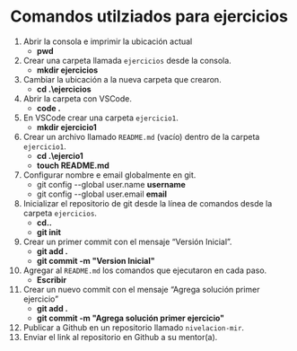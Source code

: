 # Comandos utilziados para ejercicios

1. Abrir la consola e imprimir la ubicación actual
    - **pwd**
2. Crear una carpeta llamada `ejercicios` desde la consola.
    - **mkdir ejercicios**
3. Cambiar la ubicación a la nueva carpeta que crearon.
    - **cd .\ejercicios**
4. Abrir la carpeta con VSCode.
    - **code .**
5. En VSCode crear una carpeta `ejercicio1`.
    - **mkdir ejercicio1**
6. Crear un archivo llamado `README.md` (vacío) dentro de la carpeta `ejercicio1`.
    - **cd .\ejercio1**
    - **touch README.md**
7. Configurar nombre e email globalmente en git.
    - git config --global user.name **username**
    - git config --global user.email **email**
8. Inicializar el repositorio de git desde la línea de comandos desde la carpeta `ejercicios`.
    - **cd..**
    - **git init**
9. Crear un primer commit con el mensaje “Versión Inicial”.
    - **git add .**
    - **git commit -m "Version Inicial"**
10. Agregar al `README.md` los comandos que ejecutaron en cada paso.
    - **Escribir**
11. Crear un nuevo commit con el mensaje “Agrega solución primer ejercicio”
    - **git add .**
    - **git commit -m "Agrega solución primer ejercicio"**
12. Publicar a Github en un repositorio llamado `nivelacion-mir`.
13. Enviar el link al repositorio en Github a su mentor(a).

